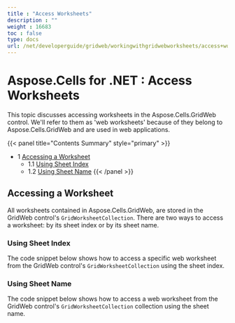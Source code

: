 ```yaml
---
title : "Access Worksheets" 
description : "" 
weight : 16683 
toc : false
type: docs
url: /net/developerguide/gridweb/workingwithgridwebworksheets/access+worksheets/
---
```


# Aspose.Cells for .NET : Access Worksheets


This topic discusses accessing worksheets in the Aspose.Cells.GridWeb control. We'll refer to them as 'web worksheets' because of they belong to Aspose.Cells.GridWeb and are used in web applications.

{{< panel title="Contents Summary" style="primary" >}}
*   1 [Accessing a Worksheet](#accessing-a-worksheet)
    *   1.1 [Using Sheet Index](#using-sheet-index)
    *   1.2 [Using Sheet Name](#using-sheet-name)
{{< /panel >}}
 

## Accessing a Worksheet

All worksheets contained in Aspose.Cells.GridWeb, are stored in the GridWeb control's `GridWorksheetCollection`. There are two ways to access a worksheet: by its sheet index or by its sheet name.

### Using Sheet Index

The code snippet below shows how to access a specific web worksheet from the GridWeb control's `GridWorksheetCollection` using the sheet index.

### Using Sheet Name

The code snippet below shows how to access a web worksheet from the GridWeb control's `GridWorksheetCollection` collection using the sheet name.

